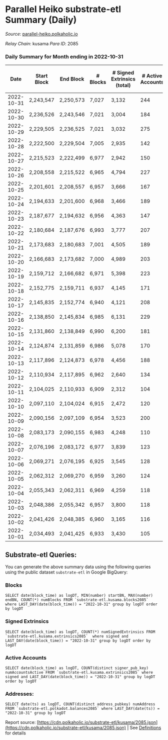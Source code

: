 # Parallel Heiko substrate-etl Summary (Daily)

_Source_: [parallel-heiko.polkaholic.io](https://parallel-heiko.polkaholic.io)

*Relay Chain*: kusama
*Para ID*: 2085



### Daily Summary for Month ending in 2022-10-31


| Date | Start Block | End Block | # Blocks | # Signed Extrinsics (total) | # Active Accounts | # Passive | # New | # Addresses with Balances | # Events | # Transfers | # XCM Transfers In | # XCM Transfers Out |
| ---- | ----------- | --------- | -------- | --------------------------- | ----------------- | --------- | ----- | ------------------------- | -------- | ----------- | ------------------ | ------------------- |
| 2022-10-31 | 2,243,547 | 2,250,573 | 7,027  | 3,132 | 244 |  |  | 25,665 | 36,985 | 1,285  | 114 ($152,542.47) | 88 ($104,045.14) |
| 2022-10-30 | 2,236,526 | 2,243,546 | 7,021  | 3,004 | 184 |  |  | 25,646 | 35,713 | 1,318  | 44 ($53,476.90) | 46 ($12,662.83) |
| 2022-10-29 | 2,229,505 | 2,236,525 | 7,021  | 3,032 | 275 |  |  |  | 35,832 | 1,293  | 44 ($81,408.93) | 42 ($7,971.76) |
| 2022-10-28 | 2,222,500 | 2,229,504 | 7,005  | 2,935 | 142 |  |  |  | 33,169 | 881  | 42 ($25,750.89) | 35 ($5,135.70) |
| 2022-10-27 | 2,215,523 | 2,222,499 | 6,977  | 2,942 | 150 |  |  |  | 34,176 | 1,097  | 73 ($35,446.04) | 72 ($30,855.06) |
| 2022-10-26 | 2,208,558 | 2,215,522 | 6,965  | 4,794 | 227 |  |  |  | 43,754 | 1,358  | 129 ($103,513.25) | 108 ($47,353.67) |
| 2022-10-25 | 2,201,601 | 2,208,557 | 6,957  | 3,666 | 167 |  |  | 25,093 | 38,475 | 1,315  | 91 ($36,967.46) | 99 ($121,417.90) |
| 2022-10-24 | 2,194,633 | 2,201,600 | 6,968  | 3,466 | 189 |  |  | 25,040 | 39,161 | 1,575  | 78 ($359,782.01) | 55 ($66,857.21) |
| 2022-10-23 | 2,187,677 | 2,194,632 | 6,956  | 4,363 | 147 |  |  | 24,688 | 40,712 | 992  | 56 ($22,478.82) | 56 ($18,080.10) |
| 2022-10-22 | 2,180,684 | 2,187,676 | 6,993  | 3,777 | 207 |  |  | 24,663 | 39,063 | 1,356  | 78 ($45,573.30) | 79 ($44,156.33) |
| 2022-10-21 | 2,173,683 | 2,180,683 | 7,001  | 4,505 | 189 |  |  |  | 42,756 | 1,319  | 74 ($67,228.88) | 63 ($28,602.32) |
| 2022-10-20 | 2,166,683 | 2,173,682 | 7,000  | 4,989 | 203 |  |  |  | 46,296 | 1,794  | 99 ($39,371.98) | 93 ($20,909.68) |
| 2022-10-19 | 2,159,712 | 2,166,682 | 6,971  | 5,398 | 223 |  |  | 24,588 | 49,734 | 2,098  | 115 ($158,248.84) | 119 ($63,290.50) |
| 2022-10-18 | 2,152,775 | 2,159,711 | 6,937  | 4,145 | 171 |  |  | 24,575 | 41,962 | 1,599  | 56 ($56,687.31) | 67 ($5,462.01) |
| 2022-10-17 | 2,145,835 | 2,152,774 | 6,940  | 4,121 | 208 |  |  | 24,223 | 40,991 | 1,451  | 81 ($75,955.96) | 95 ($42,383.29) |
| 2022-10-16 | 2,138,850 | 2,145,834 | 6,985  | 6,131 | 229 |  |  | 24,204 | 51,208 | 1,571  | 108 ($128,020.18) | 131 ($31,753.81) |
| 2022-10-15 | 2,131,860 | 2,138,849 | 6,990  | 6,200 | 181 |  |  |  | 51,301 | 1,522  | 90 ($62,932.87) | 108 ($40,573.82) |
| 2022-10-14 | 2,124,874 | 2,131,859 | 6,986  | 5,078 | 170 |  |  |  | 47,455 | 1,968  | 107 ($49,878.03) | 107 ($21,521.29) |
| 2022-10-13 | 2,117,896 | 2,124,873 | 6,978  | 4,456 | 188 |  |  | 23,810 | 44,484 | 2,018  | 133 ($212,043.40) | 109 ($68,945.09) |
| 2022-10-12 | 2,110,934 | 2,117,895 | 6,962  | 2,640 | 134 |  |  | 23,784 | 31,569 | 828  | 30 ($6,726.92) | 34 ($10,443.40) |
| 2022-10-11 | 2,104,025 | 2,110,933 | 6,909  | 2,312 | 104 |  |  |  | 29,365 | 664  | 19 ($4,713.58) | 21 ($4,091.60) |
| 2022-10-10 | 2,097,110 | 2,104,024 | 6,915  | 2,472 | 120 |  |  |  | 31,634 | 2,134  | 31 ($4,605.09) | 25 ($2,420.83) |
| 2022-10-09 | 2,090,156 | 2,097,109 | 6,954  | 3,523 | 200 |  |  |  | 39,140 | 5,314  | 16 ($2,458.28) | 28 ($6,257.83) |
| 2022-10-08 | 2,083,173 | 2,090,155 | 6,983  | 4,248 | 110 |  |  | 23,434 | 42,138 | 4,881  | 21 ($10,200.06) | 39 ($7,865.30) |
| 2022-10-07 | 2,076,196 | 2,083,172 | 6,977  | 3,839 | 123 |  |  | 23,429 | 43,973 | 6,076  | 20 ($12,551.12) | 30 ($16,757.83) |
| 2022-10-06 | 2,069,271 | 2,076,195 | 6,925  | 3,545 | 128 |  |  | 23,080 | 39,073 | 5,243  | 23 ($13,120.10) | 30 ($10,774.98) |
| 2022-10-05 | 2,062,312 | 2,069,270 | 6,959  | 3,260 | 124 |  |  | 23,067 | 38,100 | 5,604  | 19 ($3,047.83) | 30 ($10,052.67) |
| 2022-10-04 | 2,055,343 | 2,062,311 | 6,969  | 4,259 | 118 |  |  | 23,055 | 44,589 | 6,129  | 27 ($10,961.82) | 30 ($6,116.44) |
| 2022-10-03 | 2,048,386 | 2,055,342 | 6,957  | 3,800 | 118 |  |  |  | 40,386 | 5,071  | 17 ($6,927.79) | 37 ($5,416.42) |
| 2022-10-02 | 2,041,426 | 2,048,385 | 6,960  | 3,165 | 116 |  |  |  | 36,454 | 4,792  | 21 ($3,680.82) | 27 ($43,098.83) |
| 2022-10-01 | 2,034,493 | 2,041,425 | 6,933  | 3,430 | 105 |  |  |  | 38,597 | 5,094  | 7 ($4,166.38) | 16 ($2,011.12) |

## Substrate-etl Queries:
You can generate the above summary data using the following queries using the public dataset `substrate-etl` in Google BigQuery:


### Blocks
```
SELECT date(block_time) as logDT, MIN(number) startBN, MAX(number) endBN, COUNT(*) numBlocks FROM `substrate-etl.kusama.blocks2085`  where LAST_DAY(date(block_time)) = "2022-10-31" group by logDT order by logDT
```


### Signed Extrinsics
```
SELECT date(block_time) as logDT, COUNT(*) numSignedExtrinsics FROM `substrate-etl.kusama.extrinsics2085`  where signed and LAST_DAY(date(block_time)) = "2022-10-31" group by logDT order by logDT
```


### Active Accounts
```
SELECT date(block_time) as logDT, COUNT(distinct signer_pub_key) numAccountsActive FROM `substrate-etl.kusama.extrinsics2085` where signed and LAST_DAY(date(block_time)) = "2022-10-31" group by logDT order by logDT
```


### Addresses:
```
SELECT date(ts) as logDT, COUNT(distinct address_pubkey) numAddress FROM `substrate-etl.polkadot.balances2085` where LAST_DAY(date(ts)) = "2022-10-31" group by logDT
```



Report source: [https://cdn.polkaholic.io/substrate-etl/kusama/2085.json](https://cdn.polkaholic.io/substrate-etl/kusama/2085.json) | See [Definitions](/DEFINITIONS.md) for details
